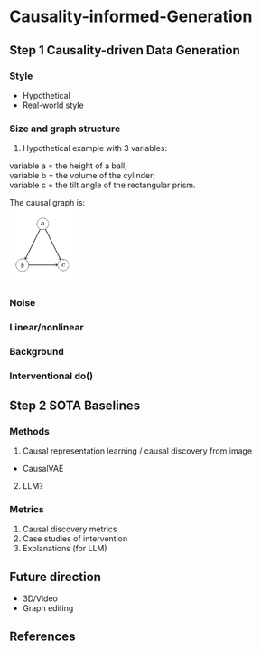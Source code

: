 # Causality-informed-Generation

## Step 1 Causality-driven Data Generation

### Style
- Hypothetical
- Real-world style

### Size and graph structure

1. Hypothetical example with 3 variables:

variable a = the height of a ball;  
variable b = the volume of the cylinder;  
variable c = the tilt angle of the rectangular prism.

The causal graph is:  
<img width="124" alt="Screenshot 2024-11-02 at 20 37 16" src="1.png">

### Noise

### Linear/nonlinear

### Background

### Interventional do()

## Step 2 SOTA Baselines

### Methods
1. Causal representation learning / causal discovery from image
- CausalVAE

2. LLM?

### Metrics
1. Causal discovery metrics
2. Case studies of intervention
3. Explanations (for LLM)

## Future direction
- 3D/Video
- Graph editing

## References
